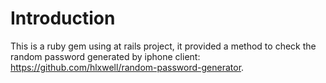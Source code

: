 Introduction
============
This is a ruby gem using at rails project, it provided a method to check the random password generated by iphone client: https://github.com/hlxwell/random-password-generator.
